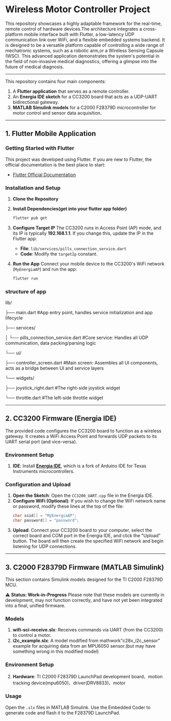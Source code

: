 # Wireless Motor Controller Project
This repository showcases a highly adaptable framework for the real-time, remote control of hardware devices.The architecture integrates a cross-platform mobile interface built with Flutter, a low-latency UDP communication link over WiFi, and a flexible embedded systems backend. It is designed to be a versatile platform capable of controlling a wide range of mechatronic systems, such as a robotic arm,or a Wireless Sensing Capsule (WSC). This advanced application demonstrates the system's potential in the field of non-invasive medical diagnostics, offering a glimpse into the future of medical diagnosis. 

---
This repository contains four main components:
1.  A **Flutter application** that serves as a remote controller.
2.  An **Energia IDE sketch** for a CC3200 board that acts as a UDP-UART bidirectional gateway.
3.  **MATLAB Simulink models** for a C2000 F28379D microcontroller for motor control and sensor data acquisition.

---
## 1. Flutter Mobile Application

### Getting Started with Flutter
This project was developed using Flutter. If you are new to Flutter, the official documentation is the best place to start:

- [Flutter Official Documentation](https://docs.flutter.dev/get-started)

### Installation and Setup
1.  **Clone the Repository**
2.  **Install Dependencies(get into your flutter app folder)**
    ```sh
    flutter pub get
    ```

3.  **Configure Target IP**
    The CC3200 runs in Access Point (AP) mode, and its IP is typically **192.168.1.1**. If you change this, update the IP in the Flutter app:
    * **File**: `lib/services/pills_connection_service.dart`
    * **Code**: Modify the `targetIp` constant.

4.  **Run the App**
    Connect your mobile device to the CC3200's WiFi network (`MyEnergiaAP`) and run the app:
    ```sh
    flutter run
    ```
### structure of app

lib/

├── main.dart               #App entry point, handles service initialization and app lifecycle

├── services/

│   └── pills_connection_service.dart #Core service: Handles all UDP communication, data packing/parsing logic

└── ui/

├── controller_screen.dart  #Main screen: Assembles all UI components, acts as a bridge between UI and service layers

└── widgets/

├── joystick_right.dart #The right-side joystick widget

└── throttle.dart     #The left-side throttle widget

---
## 2. CC3200 Firmware (Energia IDE)
The provided code configures the CC3200 board to function as a wireless gateway. It creates a WiFi Access Point and forwards UDP packets to its UART serial port (and vice-versa).

### Environment Setup
1.  **IDE**: Install [**Energia IDE**](http://energia.nu/download/), which is a fork of Arduino IDE for Texas Instruments microcontrollers.

### Configuration and Upload
1.  **Open the Sketch**: Open the `CC3200_UART.cpp` file in the Energia IDE.
2.  **Configure WiFi (Optional)**: If you wish to change the WiFi network name or password, modify these lines at the top of the file:
    ```cpp
    char ssid[] = "MyEnergiaAP";
    char password[] = "password";
    ```
3.  **Upload**: Connect your CC3200 board to your computer, select the correct board and COM port in the Energia IDE, and click the "Upload" button. The board will then create the specified WiFi network and begin listening for UDP connections.

---
## 3. C2000 F28379D Firmware (MATLAB Simulink)

This section contains Simulink models designed for the TI C2000 F28379D MCU.

⚠ **Status: Work-in-Progress**
Please note that these models are currently in development, may not function correctly, and have not yet been integrated into a final, unified firmware.

### Models
1.  **wifi-sci-receive.slx**: Receives commands via UART (from the CC3200) to control a motor.
2.  **i2c_example.slx**: A model modified from mathwork"c28x_i2c_sensor" example for acquiring data from an MPU6050 sensor.(but may have something wrong in this modified model)

### Environment Setup
2.  **Hardware**: TI C2000 F28379D LaunchPad development board、motion tracking device(mpu6050)、driver(DRV8833)、motor

### Usage
Open the `.slx` files in MATLAB Simulink. Use the Embedded Coder to generate code and flash it to the F28379D LaunchPad.
